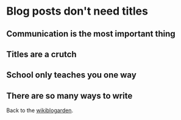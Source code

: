 # Blog posts don't need titles

## Communication is the most important thing

## Titles are a crutch

## School only teaches you one way

## There are so many ways to write 

Back to the [wikiblogarden](/wikiblogarden).
